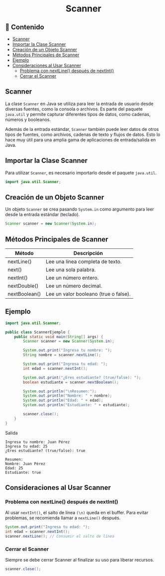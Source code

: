 <h1 align="center">Scanner</h1>

<h2>📑 Contenido</h2>

- [Scanner](#scanner)
- [Importar la Clase Scanner](#importar-la-clase-scanner)
- [Creación de un Objeto Scanner](#creación-de-un-objeto-scanner)
- [Métodos Principales de Scanner](#métodos-principales-de-scanner)
- [Ejemplo](#ejemplo)
- [Consideraciones al Usar Scanner](#consideraciones-al-usar-scanner)
  - [Problema con nextLine() después de nextInt()](#problema-con-nextline-después-de-nextint)
  - [Cerrar el Scanner](#cerrar-el-scanner)

## Scanner

La clase `Scanner` en Java se utiliza para leer la entrada de usuario desde diversas fuentes, como la consola o archivos. Es parte del paquete `java.util` y permite capturar diferentes tipos de datos, como cadenas, números y booleanos.

Además de la entrada estándar, `Scanner` también puede leer datos de otros tipos de fuentes, como archivos, cadenas de texto y flujos de datos. Esto lo hace muy útil para una amplia gama de aplicaciones de entrada/salida en Java.

## Importar la Clase Scanner

Para utilizar `Scanner`, es necesario importarlo desde el paquete `java.util`.

```java
import java.util.Scanner;
```

## Creación de un Objeto Scanner

Un objeto `Scanner` se crea pasando `System.in` como argumento para leer desde la entrada estándar (teclado).

```java
Scanner scanner = new Scanner(System.in);
```

## Métodos Principales de Scanner

| Método        | Descripción                           |
| ------------- | ------------------------------------- |
| nextLine()    | Lee una línea completa de texto.      |
| next()        | Lee una sola palabra.                 |
| nextInt()     | Lee un número entero.                 |
| nextDouble()  | Lee un número decimal.                |
| nextBoolean() | Lee un valor booleano (true o false). |

## Ejemplo

```java
import java.util.Scanner;

public class ScannerEjemplo {
    public static void main(String[] args) {
        Scanner scanner = new Scanner(System.in);

        System.out.print("Ingresa tu nombre: ");
        String nombre = scanner.nextLine();

        System.out.print("Ingresa tu edad: ");
        int edad = scanner.nextInt();

        System.out.print("¿Eres estudiante? (true/false): ");
        boolean estudiante = scanner.nextBoolean();

        System.out.println("\nResumen:");
        System.out.println("Nombre: " + nombre);
        System.out.println("Edad: " + edad);
        System.out.println("Estudiante: " + estudiante);

        scanner.close();
    }
}
```

Salida

```
Ingresa tu nombre: Juan Pérez
Ingresa tu edad: 25
¿Eres estudiante? (true/false): true

Resumen:
Nombre: Juan Pérez
Edad: 25
Estudiante: true
```

## Consideraciones al Usar Scanner

### Problema con nextLine() después de nextInt()

Al usar `nextInt()`, el salto de línea `(\n)` queda en el buffer. Para evitar problemas, se recomienda llamar a `nextLine()` después.

```java
System.out.print("Ingresa tu edad: ");
int edad = scanner.nextInt();
scanner.nextLine(); // Consumir el salto de línea
```

### Cerrar el Scanner

Siempre se debe cerrar Scanner al finalizar su uso para liberar recursos.

```java
scanner.close();
```
